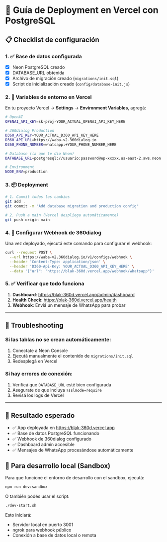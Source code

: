 # 🚀 Guía de Deployment en Vercel con PostgreSQL

## 📋 Checklist de configuración

### 1. ✅ Base de datos configurada
- [x] Neon PostgreSQL creado
- [x] DATABASE_URL obtenida
- [x] Archivo de migración creado (`migrations/init.sql`)
- [x] Script de inicialización creado (`config/database-init.js`)

### 2. 🔧 Variables de entorno en Vercel

En tu proyecto Vercel → **Settings** → **Environment Variables**, agregá:

```bash
# OpenAI
OPENAI_API_KEY=sk-proj-YOUR_ACTUAL_OPENAI_API_KEY_HERE

# 360dialog Production
D360_API_KEY=YOUR_ACTUAL_D360_API_KEY_HERE
D360_API_URL=https://waba-v2.360dialog.io
D360_PHONE_NUMBER=whatsapp:+YOUR_PHONE_NUMBER_HERE

# Database (la que te dio Neon)
DATABASE_URL=postgresql://usuario:password@ep-xxxxx.us-east-2.aws.neon.tech/dbname?sslmode=require

# Environment
NODE_ENV=production
```

### 3. 📦 Deployment

```bash
# 1. Commit todos los cambios
git add .
git commit -m "Add database migration and production config"

# 2. Push a main (Vercel despliega automáticamente)
git push origin main
```

### 4. 🔗 Configurar Webhook de 360dialog

Una vez deployado, ejecutá este comando para configurar el webhook:

```bash
curl --request POST \
  --url https://waba-v2.360dialog.io/v1/configs/webhook \
  --header 'Content-Type: application/json' \
  --header 'D360-Api-Key: YOUR_ACTUAL_D360_API_KEY_HERE' \
  --data '{"url": "https://blak-360d.vercel.app/webhook/whatsapp"}'
```

### 5. ✅ Verificar que todo funciona

1. **Dashboard**: https://blak-360d.vercel.app/admin/dashboard
2. **Health Check**: https://blak-360d.vercel.app/health
3. **Webhook**: Enviá un mensaje de WhatsApp para probar

---

## 🐛 Troubleshooting

### Si las tablas no se crean automáticamente:

1. Conectate a Neon Console
2. Ejecutá manualmente el contenido de `migrations/init.sql`
3. Redesplegá en Vercel

### Si hay errores de conexión:

1. Verificá que `DATABASE_URL` esté bien configurada
2. Asegurate de que incluya `?sslmode=require`
3. Revisá los logs de Vercel

---

## 🎯 Resultado esperado

- ✅ App deployada en https://blak-360d.vercel.app
- ✅ Base de datos PostgreSQL funcionando
- ✅ Webhook de 360dialog configurado
- ✅ Dashboard admin accesible
- ✅ Mensajes de WhatsApp procesándose automáticamente

## 🔄 Para desarrollo local (Sandbox)

Para que funcione el entorno de desarrollo con el sandbox, ejecutá:

```bash
npm run dev:sandbox
```

O también podés usar el script:

```bash
./dev-start.sh
```

Esto iniciará:
- Servidor local en puerto 3001
- ngrok para webhook público
- Conexión a base de datos local o remota
